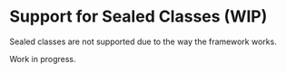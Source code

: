 ﻿# Support for Sealed Classes (WIP)

Sealed classes are not supported due to the way the framework works.

Work in progress.

